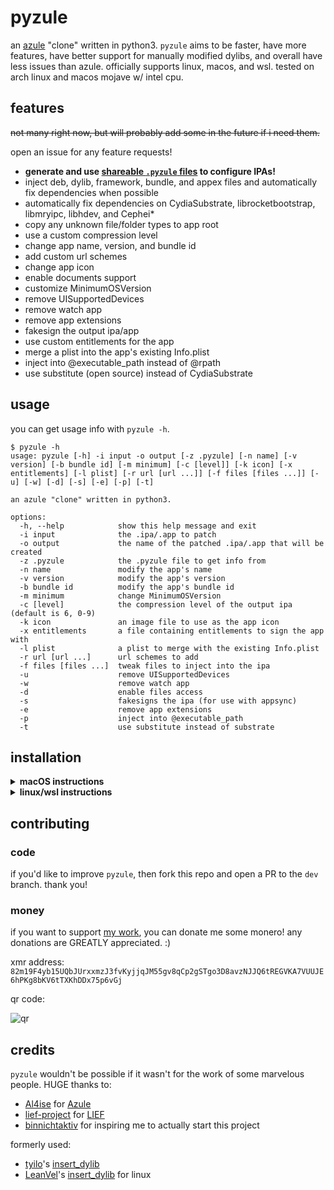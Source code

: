 # pyzule
an [azule](https://github.com/Al4ise/Azule) "clone" written in python3. `pyzule` aims to be faster, have more features, have better support for manually modified dylibs, and overall have less issues than azule. officially supports linux, macos, and wsl. tested on arch linux and macos mojave w/ intel cpu.

## features
~~not many right now, but will probably add some in the future if i need them.~~

open an issue for any feature requests!

- **generate and use [shareable `.pyzule` files](https://github.com/asdfzxcvbn/pyzule-gen) to configure IPAs!**
- inject deb, dylib, framework, bundle, and appex files and automatically fix dependencies when possible
- automatically fix dependencies on CydiaSubstrate, librocketbootstrap, libmryipc, libhdev, and Cephei*
- copy any unknown file/folder types to app root
- use a custom compression level
- change app name, version, and bundle id
- add custom url schemes
- change app icon
- enable documents support
- customize MinimumOSVersion
- remove UISupportedDevices
- remove watch app
- remove app extensions
- fakesign the output ipa/app
- use custom entitlements for the app
- merge a plist into the app's existing Info.plist
- inject into @executable_path instead of @rpath
- use substitute (open source) instead of CydiaSubstrate

## usage
you can get usage info with `pyzule -h`.

```
$ pyzule -h
usage: pyzule [-h] -i input -o output [-z .pyzule] [-n name] [-v version] [-b bundle id] [-m minimum] [-c [level]] [-k icon] [-x entitlements] [-l plist] [-r url [url ...]] [-f files [files ...]] [-u] [-w] [-d] [-s] [-e] [-p] [-t]

an azule "clone" written in python3.

options:
  -h, --help            show this help message and exit
  -i input              the .ipa/.app to patch
  -o output             the name of the patched .ipa/.app that will be created
  -z .pyzule            the .pyzule file to get info from
  -n name               modify the app's name
  -v version            modify the app's version
  -b bundle id          modify the app's bundle id
  -m minimum            change MinimumOSVersion
  -c [level]            the compression level of the output ipa (default is 6, 0-9)
  -k icon               an image file to use as the app icon
  -x entitlements       a file containing entitlements to sign the app with
  -l plist              a plist to merge with the existing Info.plist
  -r url [url ...]      url schemes to add
  -f files [files ...]  tweak files to inject into the ipa
  -u                    remove UISupportedDevices
  -w                    remove watch app
  -d                    enable files access
  -s                    fakesigns the ipa (for use with appsync)
  -e                    remove app extensions
  -p                    inject into @executable_path
  -t                    use substitute instead of substrate
```

## installation

<details>
<summary><b>macOS instructions</b></summary>
<br/>
<ol>
  <li>open Terminal. this is where you'll be running every command.</li>
  <li>install <a href="https://apps.apple.com/us/app/xcode/id497799835">Xcode</a> from the app store (if not already installed)</li>
  <li>Install the Xcode cli tools (if not already installed <strong>or if <code>pyzule</code> suddenly stopped working</strong>) by running:
  <ul>
    <li><code>xcode-select --install</code></li>
    <li><code>sudo xcodebuild -license</code></li>
  </ul>
  </li>
  <li>
  install <code>pyzule</code>:

  <pre lang="bash"><code>bash -c "$(curl https://raw.githubusercontent.com/asdfzxcvbn/pyzule/main/install-pyzule.sh)"</code></pre>
  </li>
</ol>
</details>

<details>
<summary><b>linux/wsl instructions</b></summary>
<br/>
<ol>
  <li>
    on debian-based systems (like ubuntu), run the following:
    <pre lang="bash"><code>sudo apt update ; sudo apt install unzip curl python3 python3-venv</code></pre>
    on arch based systems, use:
    <pre lang="bash"><code>sudo pacman -Syu unzip curl python</code></pre>
  </li>
  <li>
  install <code>pyzule</code>:

  <pre lang="bash"><code>bash -c "$(curl https://raw.githubusercontent.com/asdfzxcvbn/pyzule/main/install-pyzule.sh)"</code></pre>
  </li>
</ol>
</details>

## contributing

### code
if you'd like to improve `pyzule`, then fork this repo and open a PR to the `dev` branch. thank you!

### money
if you want to support [my work](https://github.com/asdfzxcvbn?tab=repositories), you can donate me some monero! any donations are GREATLY appreciated. :)

xmr address: `82m19F4yb15UQbJUrxxmzJ3fvKyjjqJM55gv8qCp2gSTgo3D8avzNJJQ6tREGVKA7VUUJE6hPKg8bKV6tTXKhDDx75p6vGj`

qr code:

![qr](https://user-images.githubusercontent.com/109937991/227786784-28eaf0a1-9d17-4fc5-8c1c-f017fd62cfad.png)

## credits
`pyzule` wouldn't be possible if it wasn't for the work of some marvelous people. HUGE thanks to:

- [Al4ise](https://github.com/Al4ise) for [Azule](https://github.com/Al4ise/Azule)
- [lief-project](https://github.com/lief-project) for [LIEF](https://github.com/lief-project/LIEF)
- [binnichtaktiv](https://github.com/binnichtaktiv) for inspiring me to actually start this project

formerly used:
- [tyilo](https://github.com/tyilo)'s [insert_dylib](https://github.com/tyilo/insert_dylib)
- [LeanVel](https://github.com/LeanVel)'s [insert_dylib](https://github.com/LeanVel/insert_dylib) for linux

